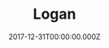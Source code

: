 ---
title: "Logan"
year: 2017
date: 2017-12-31T00:00:00.000Z
permalink: /almanac/movies/2017-12-31-logan/index.html
rating: 3
---